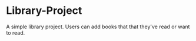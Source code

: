 # Library-Project
A simple library project. Users can add books that that they've read or want to read. 
